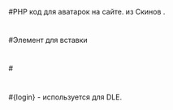 #PHP код для аватарок на сайте. из Скинов .
#
#Элемент для вставки 
#
#<img class="grid-img" src="/avatar.php?s=128&amp;u={login}" alt="">
#
#{login} - используется для DLE.
